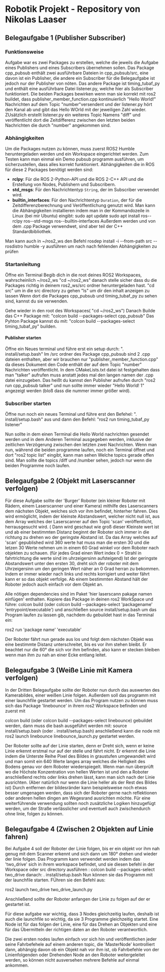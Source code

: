 # **Robotik Projekt - Repository von Nikolas Laaser**

## **Belegaufgabe 1 (Publisher Subscriber)**
### **Funktionsweise**
Aufgabe war es zwei Packages zu erstellen, welche die jeweils die Aufgabe eines Publishers und eines Subscribers übernehmen sollen.
Das Package cpp_pubsub enthält zwei ausführbare Dateien in cpp_pubsub/src, eine davon ist ein Publisher, die andere ein Subscriber für die Belegaufgabe ist jedoch nur der Publisher von nöten.
Das andere Package ist timing_tubaf_py und enthält eine ausführbare Datei listener.py, welche hier als Subscriber funktioniert.
Die beiden Packages bewirken wenn man sie korrekt mit ros2 buildet, dass publisher_member_function.cpp kontinuierlich "Hello World!" Nachrichten auf dem Topic "number"versendent
und der listener.py hört den Kanal ab und gibt das Hello WOrld mit der jeweiligen Zahl wieder. ZUsätzlich erstellt listener.py ein weiteres Topic Namens "diff" und veröffentlicht dort
die Zeitdifferenz zwischen den letzten beiden Nachrichten die durch "number" angekommen sind.

### **Abhängigkeiten**
Um die Packages nutzen zu können, muss zuerst ROS2 Humble heruntergeladen werden und ein Workspace eingerichtet werden. 
Zum Testen kann man einmal ein Demo pubsub programm ausführen, um sicherzustellen, dass alles korrekt funktioniert.
Abhängigkeiten die in ROS für diese 2 Packages benötigt werden sind:

- **rclpy**: Für die ROS 2-Python-API und die ROS 2-C++ API und die Erstellung von Nodes, Publishern und Subscribern.
- **std_msgs**: Für den Nachrichtentyp `String`, der im Subscriber verwendet wird.
- **builtin_interfaces**: Für den Nachrichtentyp `Duration`, der für die Zeitdifferenzberechnung und Veröffentlichung genutzt wird.
Man kann die Abhängigkeiten installieren indem man in der Kommandozeile in Linux (bei mir Ubuntu) eingibt:
sudo apt update
sudo apt install ros-<distro>-rclpy ros-<distro>-std-msgs ros-<distro>-builtin-interfaces
Außerdem werden <chrono> <functional> <memory> und <string> von dem .cpp Package verwendwet, sind aber teil der C++ Standardbibliothek.

Man kann auch in ~/ros2_ws den Befehl
rosdep install -i --from-path src --rosdistro humble -y
ausführen um nach nach fehlenden Abhängigkeiten zu prüfen

### **Startanleitung**

Öffne ein Terminal
Begib dich in die root deines ROS2 Workspaces, wahrscheinlich ~/ros2_ws 
"cd ~/ros2_ws"
danach stelle sicher dass du die Packages richtig in deinem ros2_ws/src ordner heruntergeladen hast. 
"cd src" um in die src directory zu gehen
"ls" um dir den inhalt anzeigen zu lassen
Wenn dort die Packages cpp_pubsub und timing_tubaf_py zu sehen sind, kannst du sie verwenden.

Gehe wieder in den root des Workspaces( "cd ~/ros2_ws")
Danach Builde das C++ Package mit: "colcon build --packages-select cpp_pubsub"
Das Pyhton Package kannst du mit: "colcon build --packages-select timing_tubaf_py" builden.

#### Publisher starten
Öffne ein Neues terminal und führe erst ein setup durch:
". install/setup.bash"
Im /src ordner des Package cpp_pubsub sind 2 .cpp dateien enthalten, aber wir brauchen nur "publisher_member_function.cpp" da dieses Dokument 
den Code enthält der auf dem Topic "number" Nachrichten veröffentlicht. In dem CMakeLists.txt datei ist festgehalten dass man "talker" aufrufen muss anstatt
jedes mal den langen namen der .cpp datei einzugeben.
Das heißt du kannst den Publisher aufrufen durch
"ros2 run cpp_pubsub talker"
und nun sollte immer wieder "Hello World! 1" angezeigt werden (bloß dass die nummer immer größer wird).

### Subscriber starten
Öffne nun noch ein neues Terminal und führe erst den Befehel:
". install/setup.bash" 
aus und dann den Befehl:
"ros2 run timing_tubaf_py listener"

Nun sollte in dem einen Terminal die Hello World nachrichten gesendet werden und in dem Anderen Terminal ausgegeben werden, 
inklusive der zeitlichen Verzögerung zwischen den letzten zwei Nachrichten.
Wenn man nun, während die beiden programme laufen, noch ein Terminal öffnet und dort "ros2 topic list" eingibt, kann man sehen Welche topics gerade offen sind.
Man sollte die topics /diff und /number sehen, jedoch nur wenn die beiden Programme noch laufen.

## **Belegaufgabe 2 (Objekt mit Laserscanner verfolgen)**
Für diese Aufgabe sollte der 'Burger' Roboter (ein kleiner Roboter mit Rädern, einem Laserscanner und einer Kamera) mithilfe des Laserscanners dem nächsten Objekt, welches sich vor ihm befindet, hinterher fahren.
Dies wird ermöglicht, indem der kleinste Abstandswert, welcher nicht null ist, aus dem Array welches der Laserscanner auf den Topic 'scan' veröffentlicht, herrausgesucht wird. ( Dann wird geschaut wie groß dieser Kleinste wert ist und ab einer bestimmten Distanz beginnt der Roboter sich immer in die richtung zu drehen wo der geringste Abstand ist.
Da das Array welches auf 'scan' gepublished wird 360 werte hat muss man die ersten 30 und die letzen 30 Werte nehmen um in einem 60 Grad winkel vor dem Roboter nach objekten zu schauen. (für jedes Grad einen Wert index 0 = Strahl in fahrtrichtung die werte sind im uhrzeigersinn aufsteigend)
Ist der geringste Abstandswert unter den ersten 30, dreht sich der roboter mit dem Uhrzeigersinn um den geringen Wert näher an 0 Grad herran zu bekommen. Indem er immer wieder nach links und rechts korrigiert und weiter fährt kann er so das objekt verfolge.
Ab einem bestimmten Abstand hält der Roboter jedoch auch einfach vor dem Objekt an.

Alle nötigen dependencies sind im Paket 'hier laserscann pakage namen einfügen' enthalten. Kopiere das Package in deinen ros2 WorkSpace und führe:
colcon build 
(oder colcon build --packages-select 'packagename' 'entrypoint/executable') 
und anschließen source install/setup.bash 
um das Program laufen zu lassen gib, nachdem du gebuildet hast in das Terminal ein:

ros2 run 'package name' 'executable' 

Der Roboter fährt nun gerade aus los und folgt dem nächsten Objekt was eine bestimmte Distanz unterschreitet, bis es vor ihm stehen bleibt.
Er beachtet nur die 60° die sich vor ihm befinden, also kann er stecken bleiben wenn man ihm zu nah an einer Ecke entlang leitet. 

## **Belegaufgabe 3 (Weiße Linie mit Kamera verfolgen)**
In der Dritten Belegaufgabe sollte der Roboter nun durch das auswerten des Kamerabildes, einer weißen Linie folgen. Außerdem soll das programm mit einer launchfile gestartet werden.
Um das Program nutzen zu können muss sich das Package 'linebounce' in ihrem ros2 Workspace befinden und zuerst mit 

colcon build (oder colcon build --packages-select linebounce)
gebuildet werden, dann muss die bash ausgeführt werden mit:
source install/setup.bash (oder . install/setup.bash)
anschließend kann die node mit 
ros2 launch linebounce linebounce_launch.py 
gestartet werden.

Der Roboter sollte auf der Linie starten, denn er Dreht sich, wenn er keine Linie erkennt erstmal nur auf der stelle und fährt nicht. 
Er erkennt die Linie indem die Unterste Reihe Pixel des Bildes in graustufen umgewandelt wird und man somit ein 640 Werte langes array welches die Helligkeit des Bodens genau vor dem Roboter wiederspiegelt. Wenn man nun überprüft wo die Höchste Konzentration von hellen Werten ist und den a Roboter anschließend rechts oder links drehen lässt, kann man sich nach der Linie ausrichten. (Aber natürlich nur wenn die Linie heller als der Rest des Bildes ist)
Durch entfernen der bildesränder kann beispielsweise noch etwas besser umgenagen werden, dass sich der Roboter gerne nach reflektionen oder anderen hellen dingen am Wegesrand ausrichten möchte. Für eine weiterführende verwendung sollten noch zusätzliche Logiken hinzugefügt werden, um der Straße verlässlicher und eventuell auch zwischendurch ohne linie, folgen zu können.

## **Belegaufgabe 4 (Zwischen 2 Objekten auf Linie fahren)**
Bei Aufgabe 4 soll der Roboter der Linie folgen, bis er ein objekt vor ihm nah genug mit dem Scanner erkennt und sich dann um 180° drehen und wieder der linie folgen. 
Das Programm kann verwendet werden indem das 'two_drive' sich in ihrem workspace befindet, und sie diesen befehl in der Workspace oder src directory ausführen :
colcon build --packages-select two_drive
danach:
. install/setup.bash
Nun können sie das Programm mit der launchfile starten. FÜhren sie den Befehl aus:

ros2 launch two_drive two_drive_launch.py

Anschließend sollte der Roboter anfangen der Linie zu folgen auf der er gestartet ist.

 Für diese aufgabe war wichtig, dass 3 Nodes gleichzeitig laufen, deshalb ist auch die launchfile so wichtig, da sie 3 Programme gleichzeitig startet. Eine Node ist für das folgen der Linie, eine für das Drehen an Objekten und eine für das Übermitteln der richtigen daten an den Roboter verantwortlich.
 
Die zwei ersten nodes laufen einfach vor sich hin und veröffentlichen jeder seine Fahrbefehele auf einem anderen topic, die 'MasterNode' kontrolliert dann, abhängig davon ob ein Objekt nah vor ihm ist, ob Fahrbefehle von der Linienfolgenden oder Drehenden Node an den Roboter weitergeleitet werden, so können nicht ausversehen mehrere Befehle auf einmal ankommen. 
